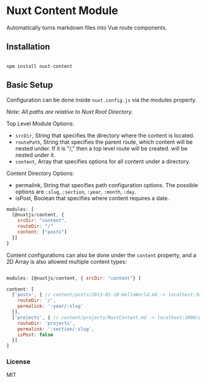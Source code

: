 # Nuxt Content Module

Automatically turns markdown files into Vue route components.

## Installation

```

npm install nuxt-content

```

## Basic Setup

Configuration can be done inside `nuxt.config.js` via the modules property.

*Note: All paths are relative to Nuxt Root Directory.*

Top Level Module Options:

  - `srcDir`, String that specifies the directory where the content is located.
  - `routePath`, String that specifies the parent route, which content will be nested under.
  If it is "/," then a top level route will be created.
  will be nested under it.
  - `content`, Array that specifies options for all content under a directory.

Content Directory Options:
  - permalink, String that specifies path configuration options. The possible options
  are `:slug`, `:section`, `:year`, `:month`, `:day`.
  - isPost, Boolean that specifies where content requires a date.

```js
modules: [
  [@nuxtjs/content, {
    srcDir: "content",
    routeDir: "/"
    content: ["posts"]
  }]
}
```

Content configurations can also be done under the `content` property,
and a 2D Array is also allowed multiple content types:

```js

modules: [@nuxtjs/content, { srcDir: "content"} ]

content: [
  ['posts', { // content/posts/2013-01-10-HelloWorld.md -> localhost:3000/2013/hello-world
    routeDir: '/',
    permalink: ':year/:slug'
  }],
  ['projects', { // content/projects/NuxtContent.md -> localhost:3000/projects/nuxt-content
    routeDir: 'projects',
    permalink: ':section/:slug',
    isPost: false
  }]
]

```

### License

MIT
